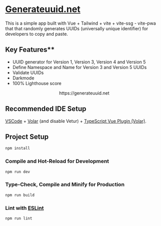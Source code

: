 # [Generateuuid.net](https://generateuuid.net)

This is a simple app built with Vue + Tailwind + vite + vite-ssg - vite-pwa that that randomly generates UUIDs (universally unique identifier) for developers to copy and paste.

## Key Features**
* UUID generator for Version 1, Version 3, Version 4 and Version 5
* Define Namespace and Name for Version 3 and Version 5 UUIDs
* Validate UUIDs
* Darkmode
* 100% Lighthouse score


<div align="center">
https://generateuuid.net
</div>

## Recommended IDE Setup

[VSCode](https://code.visualstudio.com/) + [Volar](https://marketplace.visualstudio.com/items?itemName=Vue.volar) (and disable Vetur) + [TypeScript Vue Plugin (Volar)](https://marketplace.visualstudio.com/items?itemName=Vue.vscode-typescript-vue-plugin).


## Project Setup

```sh
npm install
```

### Compile and Hot-Reload for Development

```sh
npm run dev
```

### Type-Check, Compile and Minify for Production

```sh
npm run build
```


### Lint with [ESLint](https://eslint.org/)

```sh
npm run lint
```
